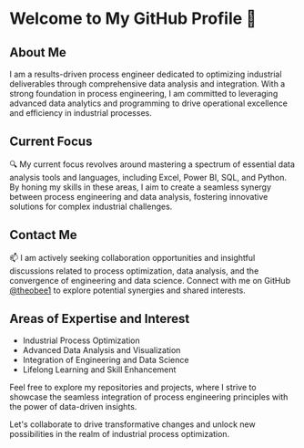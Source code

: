 # Welcome to My GitHub Profile 👋

## About Me

I am a results-driven process engineer dedicated to optimizing industrial deliverables through comprehensive data analysis and integration. With a strong foundation in process engineering, I am committed to leveraging advanced data analytics and programming to drive operational excellence and efficiency in industrial processes.

## Current Focus

🔍 My current focus revolves around mastering a spectrum of essential data analysis tools and languages, including Excel, Power BI, SQL, and Python. By honing my skills in these areas, I aim to create a seamless synergy between process engineering and data analysis, fostering innovative solutions for complex industrial challenges.

## Contact Me

📫 I am actively seeking collaboration opportunities and insightful discussions related to process optimization, data analysis, and the convergence of engineering and data science. Connect with me on GitHub [@theobee1](https://github.com/theobee1) to explore potential synergies and shared interests.

## Areas of Expertise and Interest

- Industrial Process Optimization
- Advanced Data Analysis and Visualization
- Integration of Engineering and Data Science
- Lifelong Learning and Skill Enhancement

Feel free to explore my repositories and projects, where I strive to showcase the seamless integration of process engineering principles with the power of data-driven insights.

Let's collaborate to drive transformative changes and unlock new possibilities in the realm of industrial process optimization.

